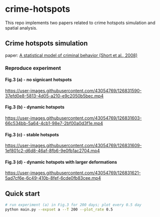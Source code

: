 # crime-hotspots
This repo implements two papers related to crime hotspots simulation and spatial analysis.

## Crime hotspots simulation
paper: [A statistical model of criminal behavior (Short et al., 2008)](http://paleo.sscnet.ucla.edu/ShortEtAl2008-M3AS.pdf)

### Reproduce experiment

#### Fig.3 (a) - no signicant hotspots
https://user-images.githubusercontent.com/43054769/126831590-37efd0e8-5813-4d05-a210-e9c2050b5bec.mp4

#### Fig.3 (b) - dynamic hotspots
https://user-images.githubusercontent.com/43054769/126831603-66c534bb-5a64-4cb1-98e7-2bf00a0d3f1e.mp4

#### Fig.3 (c) - stable hotspots
https://user-images.githubusercontent.com/43054769/126831609-1ef801c2-d6d8-46af-8fb6-9e0fb1ac2704.mp4

#### Fig.3 (d) - dynamic hotspots with larger deformations
https://user-images.githubusercontent.com/43054769/126831621-5ad7cf6e-6c49-410b-8fef-6cde0fb83cee.mp4


## Quick start
```bash
# run experiment (a) in Fig.3 for 200 days; plot every 0.5 day
python main.py --expset a --T 200 --plot_rate 0.5
```
